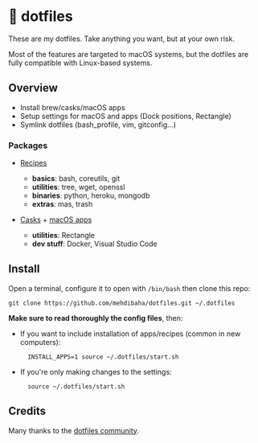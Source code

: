 # 🔨 dotfiles

These are my dotfiles. Take anything you want, but at your own risk.

Most of the features are targeted to macOS systems, but the dotfiles are fully compatible with Linux-based systems.

## Overview

* Install brew/casks/macOS apps
* Setup settings for macOS and apps (Dock positions, Rectangle)
* Symlink dotfiles (bash_profile, vim, gitconfig...)

### Packages

* [Recipes](https://brew.sh)
    * **basics**: bash, coreutils, git
    * **utilities**: tree, wget, openssl
    * **binaries**: python, heroku, mongodb
    * **extras**: mas, trash

* [Casks](https://caskroom.github.io) + [macOS apps](https://github.com/mas-cli/mas)
    * **utilities**: Rectangle
    * **dev stuff**: Docker, Visual Studio Code

## Install

Open a terminal, configure it to open with `/bin/bash` then clone this repo:

    git clone https://github.com/mehdibaha/dotfiles.git ~/.dotfiles

**Make sure to read thoroughly the config files**, then:

* If you want to include installation of apps/recipes (common in new computers):

        INSTALL_APPS=1 source ~/.dotfiles/start.sh

* If you're only making changes to the settings:

        source ~/.dotfiles/start.sh

## Credits

Many thanks to the [dotfiles community](https://dotfiles.github.io).
